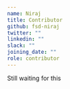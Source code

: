 ```yaml
---
name: Niraj
title: Contributor
github: fsd-niraj
twitter: ""
linkedin: ""
slack: ""
joining_date: ""
role: contributor
---
```


Still waiting for this
